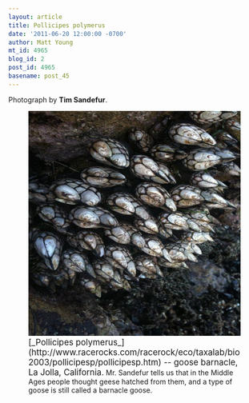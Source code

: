 ```yaml
---
layout: article
title: Pollicipes polymerus
date: '2011-06-20 12:00:00 -0700'
author: Matt Young
mt_id: 4965
blog_id: 2
post_id: 4965
basename: post_45
---
```

Photograph by **Tim Sandefur**.

<figure>
<img src="/uploads/2011/SandefurGooseBarnacle.JPG" alt="SandefurGooseBarnacle.JPG" width="600" height="450" />
<figcaption markdown="span">
<big>[_Pollicipes polymerus_](http://www.racerocks.com/racerock/eco/taxalab/bio2003/pollicipesp/pollicipesp.htm) -- goose barnacle, La Jolla, California.</big> Mr. Sandefur tells us that in the Middle Ages people thought geese hatched from them, and a type of goose is still called a barnacle goose.

</figcaption>
</figure>
